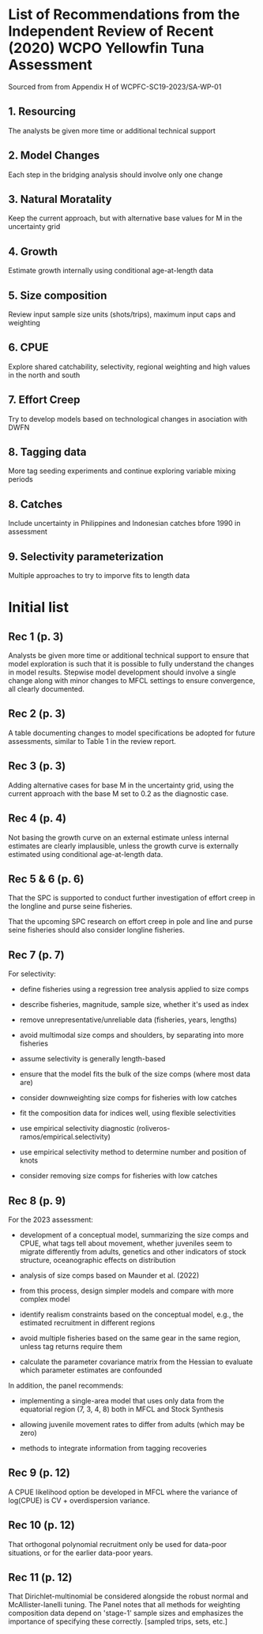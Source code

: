 # List of Recommendations from the Independent Review of Recent (2020) WCPO Yellowfin Tuna Assessment

Sourced from from Appendix H of WCPFC-SC19-2023/SA-WP-01

## 1. Resourcing

The analysts be given more time or additional technical support

## 2. Model Changes

Each step in the bridging analysis should involve only one change

## 3. Natural Moratality

Keep the current approach, but with alternative base values for M in the uncertainty grid 

## 4. Growth

Estimate growth internally using conditional age-at-length data

## 5. Size composition

Review input sample size units (shots/trips), maximum input caps and weighting

## 6. CPUE

Explore shared catchability, selectivity, regional weighting and high values in the north and south

## 7. Effort Creep

Try to develop models based on technological changes in asociation with DWFN

## 8. Tagging data

More tag seeding experiments and continue exploring variable mixing periods

## 8. Catches

Include uncertainty in Philippines and Indonesian catches bfore 1990 in assessment

## 9. Selectivity parameterization

Multiple approaches to try to imporve fits to length data

# Initial list

## Rec 1 (p. 3)

Analysts be given more time or additional technical support to ensure that model
exploration is such that it is possible to fully understand the changes in model
results. Stepwise model development should involve a single change along with
minor changes to MFCL settings to ensure convergence, all clearly documented.

## Rec 2 (p. 3)

A table documenting changes to model specifications be adopted for future
assessments, similar to Table 1 in the review report.

## Rec 3 (p. 3)

Adding alternative cases for base M in the uncertainty grid, using the current
approach with the base M set to 0.2 as the diagnostic case.

## Rec 4 (p. 4)

Not basing the growth curve on an external estimate unless internal estimates
are clearly implausible, unless the growth curve is externally estimated using
conditional age-at-length data.

## Rec 5 & 6 (p. 6)

That the SPC is supported to conduct further investigation of effort creep in
the longline and purse seine fisheries.

That the upcoming SPC research on effort creep in pole and line and purse seine
fisheries should also consider longline fisheries.

## Rec 7 (p. 7)

For selectivity:

- define fisheries using a regression tree analysis applied to size comps

- describe fisheries, magnitude, sample size, whether it's used as index

- remove unrepresentative/unreliable data (fisheries, years, lengths)

- avoid multimodal size comps and shoulders, by separating into more fisheries

- assume selectivity is generally length-based

- ensure that the model fits the bulk of the size comps (where most data are)

- consider downweighting size comps for fisheries with low catches

- fit the composition data for indices well, using flexible selectivities

- use empirical selectivity diagnostic (roliveros-ramos/empirical.selectivity)

- use empirical selectivity method to determine number and position of knots

- consider removing size comps for fisheries with low catches

## Rec 8 (p. 9)

For the 2023 assessment:

- development of a conceptual model, summarizing the size comps and CPUE, what
  tags tell about movement, whether juveniles seem to migrate differently from
  adults, genetics and other indicators of stock structure, oceanographic
  effects on distribution

- analysis of size comps based on Maunder et al. (2022)

- from this process, design simpler models and compare with more complex model

- identify realism constraints based on the conceptual model, e.g., the
  estimated recruitment in different regions

- avoid multiple fisheries based on the same gear in the same region, unless tag
  returns require them

- calculate the parameter covariance matrix from the Hessian to evaluate which
  parameter estimates are confounded

In addition, the panel recommends:

- implementing a single-area model that uses only data from the equatorial
  region (7, 3, 4, 8) both in MFCL and Stock Synthesis

- allowing juvenile movement rates to differ from adults (which may be zero)

- methods to integrate information from tagging recoveries

## Rec 9 (p. 12)

A CPUE likelihood option be developed in MFCL where the variance of log(CPUE) is
CV + overdispersion variance.

## Rec 10 (p. 12)

That orthogonal polynomial recruitment only be used for data-poor situations, or
for the earlier data-poor years.

## Rec 11 (p. 12)

That Dirichlet-multinomial be considered alongside the robust normal and
McAllister-Ianelli tuning. The Panel notes that all methods for weighting
composition data depend on 'stage-1' sample sizes and emphasizes the importance
of specifying these correctly. [sampled trips, sets, etc.]
